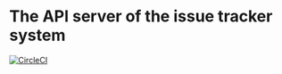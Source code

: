 The API server of the issue tracker system
===

[![CircleCI](https://circleci.com/gh/MikuEngineering/missue-tracker-backend.svg?style=svg)](https://circleci.com/gh/MikuEngineering/missue-tracker-backend)
